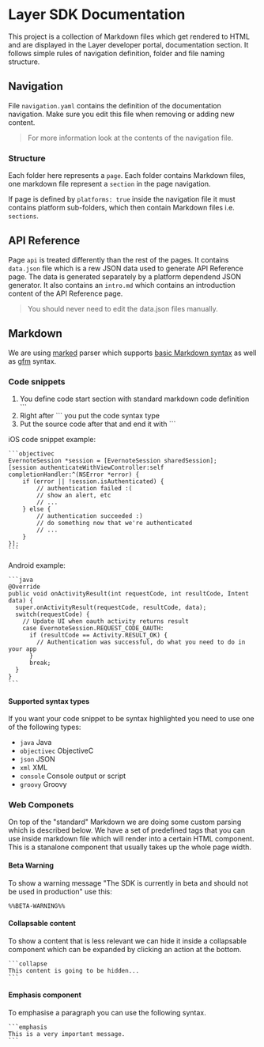 # Layer SDK Documentation

This project is a collection of Markdown files which get rendered to HTML and are displayed in the Layer developer portal, documentation section. It follows simple rules of navigation definition, folder and file naming structure.

## Navigation

File `navigation.yaml` contains the definition of the documentation navigation. Make sure you edit this file when removing or adding new content.

> For more information look at the contents of the navigation file.

### Structure

Each folder here represents a `page`. Each folder contains Markdown files, one markdown file represent a `section` in the page navigation.

If page is defined by `platforms: true` inside the navigation file it must contains platform sub-folders, which then contain Markdown files i.e. `sections`.

## API Reference

Page `api` is treated differently than the rest of the pages. It contains `data.json` file which is a rew JSON data used to generate API Reference page. The data is generated separately by a platform dependend JSON generator. It also contains an `intro.md` which contains an introduction content of the API Reference page.

> You should never need to edit the data.json files manually.

## Markdown

We are using [marked](https://github.com/chjj/marked) parser which supports [basic Markdown syntax](https://help.github.com/articles/markdown-basics) as well as [gfm](https://help.github.com/articles/github-flavored-markdown) syntax.

### Code snippets

1. You define code start section with standard markdown code definition ```
2. Right after ``` you put the code syntax type
3. Put the source code after that and end it with ```

iOS code snippet example:

    ```objectivec
    EvernoteSession *session = [EvernoteSession sharedSession];
    [session authenticateWithViewController:self completionHandler:^(NSError *error) {
        if (error || !session.isAuthenticated) {
            // authentication failed :(
            // show an alert, etc
            // ...
        } else {
            // authentication succeeded :)
            // do something now that we're authenticated
            // ... 
        } 
    }];
    ```

Android example:

    ```java
    @Override
    public void onActivityResult(int requestCode, int resultCode, Intent data) {
      super.onActivityResult(requestCode, resultCode, data);
      switch(requestCode) {
        // Update UI when oauth activity returns result
        case EvernoteSession.REQUEST_CODE_OAUTH:
          if (resultCode == Activity.RESULT_OK) {
            // Authentication was successful, do what you need to do in your app
          }
          break;
      }
    }
    ```
#### Supported syntax types

If you want your code snippet to be syntax highlighted you need to use one of the following types:

* `java` Java
* `objectivec` ObjectiveC
* `json` JSON
* `xml` XML
* `console` Console output or script
* `groovy` Groovy

### Web Componets

On top of the "standard" Markdown we are doing some custom parsing which is described below. We have a set of predefined tags that you can use inside markdown file which will render into a certain HTML component. This is a stanalone component that usually takes up the whole page width.

#### Beta Warning

To show a warning message "The SDK is currently in beta and should not be used in production" use this:

    %%BETA-WARNING%%

#### Collapsable content

To show a content that is less relevant we can hide it inside a collapsable component which can be expanded by clicking an action at the bottom.

    ```collapse
    This content is going to be hidden...
    ```

#### Emphasis component

To emphasise a paragraph you can use the following syntax.

    ```emphasis
    This is a very important message.
    ```
